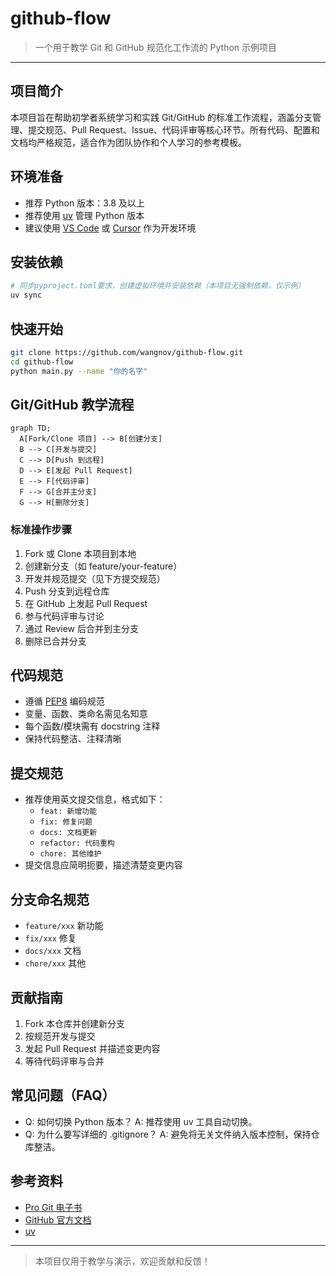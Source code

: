 # github-flow

> 一个用于教学 Git 和 GitHub 规范化工作流的 Python 示例项目

---

## 项目简介

本项目旨在帮助初学者系统学习和实践 Git/GitHub 的标准工作流程，涵盖分支管理、提交规范、Pull Request、Issue、代码评审等核心环节。所有代码、配置和文档均严格规范，适合作为团队协作和个人学习的参考模板。

## 环境准备

- 推荐 Python 版本：3.8 及以上
- 推荐使用 [uv](https://github.com/astral-sh/uv) 管理 Python 版本
- 建议使用 [VS Code](https://code.visualstudio.com/) 或 [Cursor](https://www.cursor.so/) 作为开发环境

## 安装依赖

```bash
# 同步pyproject.toml要求，创建虚拟环境并安装依赖（本项目无强制依赖，仅示例）
uv sync
```

## 快速开始

```bash
git clone https://github.com/wangnov/github-flow.git
cd github-flow
python main.py --name "你的名字"
```

## Git/GitHub 教学流程

```mermaid
graph TD;
  A[Fork/Clone 项目] --> B[创建分支]
  B --> C[开发与提交]
  C --> D[Push 到远程]
  D --> E[发起 Pull Request]
  E --> F[代码评审]
  F --> G[合并主分支]
  G --> H[删除分支]
```

### 标准操作步骤
1. Fork 或 Clone 本项目到本地
2. 创建新分支（如 feature/your-feature）
3. 开发并规范提交（见下方提交规范）
4. Push 分支到远程仓库
5. 在 GitHub 上发起 Pull Request
6. 参与代码评审与讨论
7. 通过 Review 后合并到主分支
8. 删除已合并分支

## 代码规范
- 遵循 [PEP8](https://peps.python.org/pep-0008/) 编码规范
- 变量、函数、类命名需见名知意
- 每个函数/模块需有 docstring 注释
- 保持代码整洁、注释清晰

## 提交规范
- 推荐使用英文提交信息，格式如下：
  - `feat: 新增功能`
  - `fix: 修复问题`
  - `docs: 文档更新`
  - `refactor: 代码重构`
  - `chore: 其他维护`
- 提交信息应简明扼要，描述清楚变更内容

## 分支命名规范
- `feature/xxx` 新功能
- `fix/xxx`     修复
- `docs/xxx`    文档
- `chore/xxx`   其他

## 贡献指南
1. Fork 本仓库并创建新分支
2. 按规范开发与提交
3. 发起 Pull Request 并描述变更内容
4. 等待代码评审与合并

## 常见问题（FAQ）
- Q: 如何切换 Python 版本？
  A: 推荐使用 uv 工具自动切换。
- Q: 为什么要写详细的 .gitignore？
  A: 避免将无关文件纳入版本控制，保持仓库整洁。

## 参考资料
- [Pro Git 电子书](https://git-scm.com/book/zh/v2)
- [GitHub 官方文档](https://docs.github.com/zh)
- [uv](https://github.com/astral-sh/uv)

---

> 本项目仅用于教学与演示，欢迎贡献和反馈！
